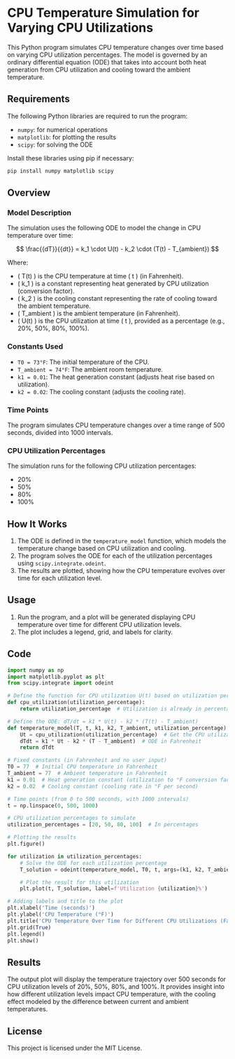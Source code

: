 
# CPU Temperature Simulation for Varying CPU Utilizations

This Python program simulates CPU temperature changes over time based on varying CPU utilization percentages. The model is governed by an ordinary differential equation (ODE) that takes into account both heat generation from CPU utilization and cooling toward the ambient temperature.

## Requirements

The following Python libraries are required to run the program:

- `numpy`: for numerical operations
- `matplotlib`: for plotting the results
- `scipy`: for solving the ODE

Install these libraries using pip if necessary:
```bash
pip install numpy matplotlib scipy
```

## Overview

### Model Description

The simulation uses the following ODE to model the change in CPU temperature over time:

$$
\frac{{dT}}{{dt}} = k_1 \cdot U(t) - k_2 \cdot (T(t) - T_{ambient})
$$

Where:
- \( T(t) \) is the CPU temperature at time \( t \) (in Fahrenheit).
- \( k_1 \) is a constant representing heat generated by CPU utilization (conversion factor).
- \( k_2 \) is the cooling constant representing the rate of cooling toward the ambient temperature.
- \( T_ambient \) is the ambient temperature (in Fahrenheit).
- \( U(t) \) is the CPU utilization at time \( t \), provided as a percentage (e.g., 20%, 50%, 80%, 100%).

### Constants Used

- `T0 = 73°F`: The initial temperature of the CPU.
- `T_ambient = 74°F`: The ambient room temperature.
- `k1 = 0.01`: The heat generation constant (adjusts heat rise based on utilization).
- `k2 = 0.02`: The cooling constant (adjusts the cooling rate).

### Time Points

The program simulates CPU temperature changes over a time range of 500 seconds, divided into 1000 intervals.

### CPU Utilization Percentages

The simulation runs for the following CPU utilization percentages:
- 20%
- 50%
- 80%
- 100%

## How It Works

1. The ODE is defined in the `temperature_model` function, which models the temperature change based on CPU utilization and cooling.
2. The program solves the ODE for each of the utilization percentages using `scipy.integrate.odeint`.
3. The results are plotted, showing how the CPU temperature evolves over time for each utilization level.

## Usage

1. Run the program, and a plot will be generated displaying CPU temperature over time for different CPU utilization levels.
2. The plot includes a legend, grid, and labels for clarity.

## Code

```python
import numpy as np
import matplotlib.pyplot as plt
from scipy.integrate import odeint

# Define the function for CPU utilization U(t) based on utilization percentage
def cpu_utilization(utilization_percentage):
    return utilization_percentage  # Utilization is already in percentage (20%, 50%, etc.)

# Define the ODE: dT/dt = k1 * U(t) - k2 * (T(t) - T_ambient)
def temperature_model(T, t, k1, k2, T_ambient, utilization_percentage):
    Ut = cpu_utilization(utilization_percentage)  # Get the CPU utilization
    dTdt = k1 * Ut - k2 * (T - T_ambient)  # ODE in Fahrenheit
    return dTdt

# Fixed constants (in Fahrenheit and no user input)
T0 = 77  # Initial CPU temperature in Fahrenheit
T_ambient = 77  # Ambient temperature in Fahrenheit
k1 = 0.01  # Heat generation constant (utilization to °F conversion factor)
k2 = 0.02  # Cooling constant (cooling rate in °F per second)

# Time points (from 0 to 500 seconds, with 1000 intervals)
t = np.linspace(0, 500, 1000)

# CPU utilization percentages to simulate
utilization_percentages = [20, 50, 80, 100]  # In percentages

# Plotting the results
plt.figure()

for utilization in utilization_percentages:
    # Solve the ODE for each utilization percentage
    T_solution = odeint(temperature_model, T0, t, args=(k1, k2, T_ambient, utilization))

    # Plot the result for this utilization
    plt.plot(t, T_solution, label=f'Utilization {utilization}%')

# Adding labels and title to the plot
plt.xlabel('Time (seconds)')
plt.ylabel('CPU Temperature (°F)')
plt.title('CPU Temperature Over Time for Different CPU Utilizations (Fahrenheit)')
plt.grid(True)
plt.legend()
plt.show()
```

## Results

The output plot will display the temperature trajectory over 500 seconds for CPU utilization levels of 20%, 50%, 80%, and 100%. It provides insight into how different utilization levels impact CPU temperature, with the cooling effect modeled by the difference between current and ambient temperatures.

## License

This project is licensed under the MIT License.
